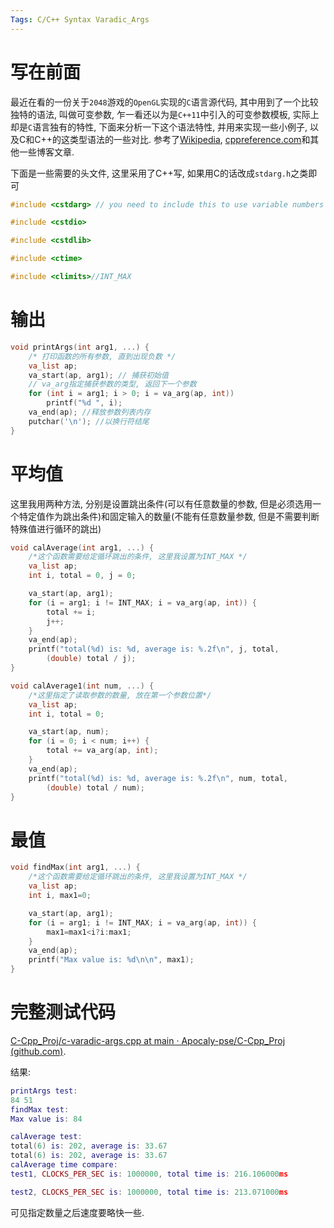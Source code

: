 ```yaml
---
Tags: C/C++ Syntax Varadic_Args
---
```




# 写在前面

最近在看的一份关于`2048`游戏的`OpenGL`实现的`C`语言源代码, 其中用到了一个比较独特的语法, 叫做可变参数, 乍一看还以为是`C++11`中引入的可变参数模板, 实际上却是`C`语言独有的特性, 下面来分析一下这个语法特性, 并用来实现一些小例子, 以及C和C++的这类型语法的一些对比. 参考了[Wikipedia](https://www.wikipedia.org/), [cppreference.com](https://en.cppreference.com/w/Main_Page)和其他一些博客文章.

下面是一些需要的头文件, 这里采用了C++写, 如果用C的话改成`stdarg.h`之类即可

```cpp
#include <cstdarg> // you need to include this to use variable numbers of args

#include <cstdio>

#include <cstdlib>

#include <ctime>

#include <climits>//INT_MAX
```



# 输出

```c++
void printArgs(int arg1, ...) {
    /* 打印函数的所有参数, 直到出现负数 */
    va_list ap;
    va_start(ap, arg1); // 捕获初始值
    // va_arg指定捕获参数的类型, 返回下一个参数
    for (int i = arg1; i > 0; i = va_arg(ap, int))
        printf("%d ", i);
    va_end(ap); //释放参数列表内存
    putchar('\n'); //以换行符结尾
}
```







# 平均值

这里我用两种方法, 分别是设置跳出条件(可以有任意数量的参数, 但是必须选用一个特定值作为跳出条件)和固定输入的数量(不能有任意数量参数, 但是不需要判断特殊值进行循环的跳出)

```c++
void calAverage(int arg1, ...) {
    /*这个函数需要给定循环跳出的条件, 这里我设置为INT_MAX */
    va_list ap;
    int i, total = 0, j = 0;

    va_start(ap, arg1);
    for (i = arg1; i != INT_MAX; i = va_arg(ap, int)) {
        total += i;
        j++;
    }
    va_end(ap);
    printf("total(%d) is: %d, average is: %.2f\n", j, total,
        (double) total / j);
}

void calAverage1(int num, ...) {
    /*这里指定了读取参数的数量, 放在第一个参数位置*/
    va_list ap;
    int i, total = 0;

    va_start(ap, num);
    for (i = 0; i < num; i++) {
        total += va_arg(ap, int);
    }
    va_end(ap);
    printf("total(%d) is: %d, average is: %.2f\n", num, total,
        (double) total / num);
}
```









# 最值



```c++
void findMax(int arg1, ...) {
    /*这个函数需要给定循环跳出的条件, 这里我设置为INT_MAX */
    va_list ap;
    int i, max1=0;

    va_start(ap, arg1);
    for (i = arg1; i != INT_MAX; i = va_arg(ap, int)) {
        max1=max1<i?i:max1;
    }
    va_end(ap);
    printf("Max value is: %d\n\n", max1);
}
```



# 完整测试代码

[C-Cpp_Proj/c-varadic-args.cpp at main · Apocaly-pse/C-Cpp_Proj (github.com)](https://github.com/Apocaly-pse/C-Cpp_Proj/blob/main/cpp_grammar/fundamental_syntax/c-varadic-args.cpp).



结果:

```lua
printArgs test:
84 51 
findMax test:
Max value is: 84

calAverage test:
total(6) is: 202, average is: 33.67
total(6) is: 202, average is: 33.67
calAverage time compare:
test1, CLOCKS_PER_SEC is: 1000000, total time is: 216.106000ms

test2, CLOCKS_PER_SEC is: 1000000, total time is: 213.071000ms

```

可见指定数量之后速度要略快一些.
